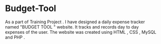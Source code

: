 # Budget-Tool
As a part of Training Project . I have designed a daily expense tracker named "BUDGET TOOL " website. It tracks and records day to day expenses of the user. The website was created using HTML , CSS , MySQL  and PHP .
